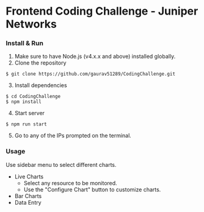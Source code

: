 # Frontend Coding Challenge - Juniper Networks

### Install & Run
1. Make sure to have Node.js (v4.x.x and above) installed globally.
2. Clone the repository
```
$ git clone https://github.com/gaurav51289/CodingChallenge.git
```
3. Install dependencies
```
$ cd CodingChallenge
$ npm install
```
4. Start server
```
$ npm run start
```
5. Go to any of the IPs prompted on the terminal.

### Usage
Use sidebar menu to select different charts.
- Live Charts
    - Select any resource to be monitored.
    - Use the "Configure Chart" button to customize charts.
- Bar Charts
- Data Entry

